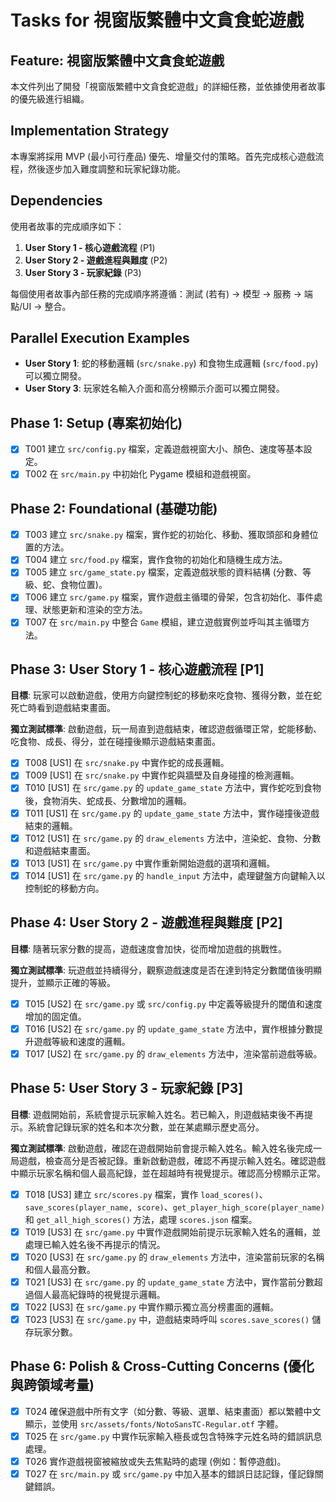 # Tasks for 視窗版繁體中文貪食蛇遊戲

## Feature: 視窗版繁體中文貪食蛇遊戲

本文件列出了開發「視窗版繁體中文貪食蛇遊戲」的詳細任務，並依據使用者故事的優先級進行組織。

## Implementation Strategy

本專案將採用 MVP (最小可行產品) 優先、增量交付的策略。首先完成核心遊戲流程，然後逐步加入難度調整和玩家紀錄功能。

## Dependencies

使用者故事的完成順序如下：

1.  **User Story 1 - 核心遊戲流程** (P1)
2.  **User Story 2 - 遊戲進程與難度** (P2)
3.  **User Story 3 - 玩家紀錄** (P3)

每個使用者故事內部任務的完成順序將遵循：測試 (若有) → 模型 → 服務 → 端點/UI → 整合。

## Parallel Execution Examples

- **User Story 1**: 蛇的移動邏輯 (`src/snake.py`) 和食物生成邏輯 (`src/food.py`) 可以獨立開發。
- **User Story 3**: 玩家姓名輸入介面和高分榜顯示介面可以獨立開發。

## Phase 1: Setup (專案初始化)

- [X] T001 建立 `src/config.py` 檔案，定義遊戲視窗大小、顏色、速度等基本設定。
- [X] T002 在 `src/main.py` 中初始化 Pygame 模組和遊戲視窗。

## Phase 2: Foundational (基礎功能)

- [X] T003 建立 `src/snake.py` 檔案，實作蛇的初始化、移動、獲取頭部和身體位置的方法。
- [X] T004 建立 `src/food.py` 檔案，實作食物的初始化和隨機生成方法。
- [X] T005 建立 `src/game_state.py` 檔案，定義遊戲狀態的資料結構 (分數、等級、蛇、食物位置)。
- [X] T006 建立 `src/game.py` 檔案，實作遊戲主循環的骨架，包含初始化、事件處理、狀態更新和渲染的空方法。
- [X] T007 在 `src/main.py` 中整合 `Game` 模組，建立遊戲實例並呼叫其主循環方法。

## Phase 3: User Story 1 - 核心遊戲流程 [P1]

**目標**: 玩家可以啟動遊戲，使用方向鍵控制蛇的移動來吃食物、獲得分數，並在蛇死亡時看到遊戲結束畫面。

**獨立測試標準**: 啟動遊戲，玩一局直到遊戲結束，確認遊戲循環正常，蛇能移動、吃食物、成長、得分，並在碰撞後顯示遊戲結束畫面。

- [X] T008 [US1] 在 `src/snake.py` 中實作蛇的成長邏輯。
- [X] T009 [US1] 在 `src/snake.py` 中實作蛇與牆壁及自身碰撞的檢測邏輯。
- [X] T010 [US1] 在 `src/game.py` 的 `update_game_state` 方法中，實作蛇吃到食物後，食物消失、蛇成長、分數增加的邏輯。
- [X] T011 [US1] 在 `src/game.py` 的 `update_game_state` 方法中，實作碰撞後遊戲結束的邏輯。
- [X] T012 [US1] 在 `src/game.py` 的 `draw_elements` 方法中，渲染蛇、食物、分數和遊戲結束畫面。
- [X] T013 [US1] 在 `src/game.py` 中實作重新開始遊戲的選項和邏輯。
- [X] T014 [US1] 在 `src/game.py` 的 `handle_input` 方法中，處理鍵盤方向鍵輸入以控制蛇的移動方向。

## Phase 4: User Story 2 - 遊戲進程與難度 [P2]

**目標**: 隨著玩家分數的提高，遊戲速度會加快，從而增加遊戲的挑戰性。

**獨立測試標準**: 玩遊戲並持續得分，觀察遊戲速度是否在達到特定分數閾值後明顯提升，並顯示正確的等級。

- [X] T015 [US2] 在 `src/game.py` 或 `src/config.py` 中定義等級提升的閾值和速度增加的固定值。
- [X] T016 [US2] 在 `src/game.py` 的 `update_game_state` 方法中，實作根據分數提升遊戲等級和速度的邏輯。
- [X] T017 [US2] 在 `src/game.py` 的 `draw_elements` 方法中，渲染當前遊戲等級。

## Phase 5: User Story 3 - 玩家紀錄 [P3]

**目標**: 遊戲開始前，系統會提示玩家輸入姓名。若已輸入，則遊戲結束後不再提示。系統會記錄玩家的姓名和本次分數，並在某處顯示歷史高分。

**獨立測試標準**: 啟動遊戲，確認在遊戲開始前會提示輸入姓名。輸入姓名後完成一局遊戲，檢查高分是否被記錄。重新啟動遊戲，確認不再提示輸入姓名。確認遊戲中顯示玩家名稱和個人最高紀錄，並在超越時有視覺提示。確認高分榜顯示正常。

- [X] T018 [US3] 建立 `src/scores.py` 檔案，實作 `load_scores()`、`save_scores(player_name, score)`、`get_player_high_score(player_name)` 和 `get_all_high_scores()` 方法，處理 `scores.json` 檔案。
- [X] T019 [US3] 在 `src/game.py` 中實作遊戲開始前提示玩家輸入姓名的邏輯，並處理已輸入姓名後不再提示的情況。
- [X] T020 [US3] 在 `src/game.py` 的 `draw_elements` 方法中，渲染當前玩家的名稱和個人最高分數。
- [X] T021 [US3] 在 `src/game.py` 的 `update_game_state` 方法中，實作當前分數超過個人最高紀錄時的視覺提示邏輯。
- [X] T022 [US3] 在 `src/game.py` 中實作顯示獨立高分榜畫面的邏輯。
- [X] T023 [US3] 在 `src/game.py` 中，遊戲結束時呼叫 `scores.save_scores()` 儲存玩家分數。

## Phase 6: Polish & Cross-Cutting Concerns (優化與跨領域考量)

- [X] T024 確保遊戲中所有文字（如分數、等級、選單、結束畫面）都以繁體中文顯示，並使用 `src/assets/fonts/NotoSansTC-Regular.otf` 字體。
- [X] T025 在 `src/game.py` 中實作玩家輸入極長或包含特殊字元姓名時的錯誤訊息處理。
- [X] T026 實作遊戲視窗被縮放或失去焦點時的處理 (例如：暫停遊戲)。
- [X] T027 在 `src/main.py` 或 `src/game.py` 中加入基本的錯誤日誌記錄，僅記錄關鍵錯誤。